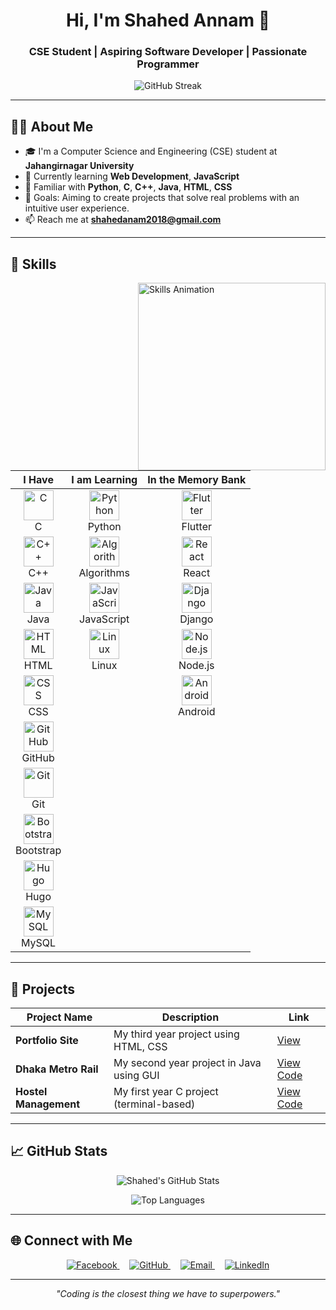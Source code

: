 <!-- HEADER -->
<h1 align="center">Hi, I'm Shahed Annam 👋</h1>
<h3 align="center">CSE Student | Aspiring Software Developer | Passionate Programmer</h3>

<p align="center">
  <img src="https://github-readme-streak-stats.herokuapp.com?user=ShahedAnnam&theme=radical&hide_border=true" alt="GitHub Streak" />
</p>

---

<!-- ABOUT ME -->
## 👨‍💻 About Me

- 🎓 I'm a Computer Science and Engineering (CSE) student at **Jahangirnagar University**
- 🌱 Currently learning **Web Development**, **JavaScript**
- 🧠 Familiar with **Python**, **C**, **C++**, **Java**, **HTML**, **CSS**
- 🎯 Goals: Aiming to create projects that solve real problems with an intuitive user experience.
- 📫 Reach me at **shahedanam2018@gmail.com**

---


<!--skill table-->

## 🚀 Skills

<picture>
  <source media="(prefers-color-scheme: dark)" srcset="./Skills_Animation_Dark.gif">
  <source media="(prefers-color-scheme: light)" srcset="./Skills_Animation_White.gif">
  <img align="right" alt="Skills Animation" width="300px"  src="./Skills_Animation_White.gif">
</picture>


| **I Have**                             | **I am Learning**                        | **In the Memory Bank**                |
|----------------------------------------|------------------------------------------|---------------------------------------|
| <div align="center"><img src="https://cdn.jsdelivr.net/gh/devicons/devicon/icons/c/c-original.svg" width="48" height="48" alt="C"/><br>C</div>  | <div align="center"><img src="https://cdn.jsdelivr.net/gh/devicons/devicon/icons/python/python-original.svg" width="48" height="48" alt="Python"/><br>Python</div> | <div align="center"><img src="https://cdn.jsdelivr.net/gh/devicons/devicon/icons/flutter/flutter-original.svg" width="48" height="48" alt="Flutter"/><br>Flutter</div> |
| <div align="center"><img src="https://cdn.jsdelivr.net/gh/devicons/devicon/icons/cplusplus/cplusplus-original.svg" width="48" height="48" alt="C++"/><br>C++</div> | <div align="center"><img src="https://cdn-icons-png.flaticon.com/128/2172/2172943.png" width="48" height="48" alt="Algorithm"/><br>Algorithms</div> | <div align="center"><img src="https://cdn.jsdelivr.net/gh/devicons/devicon/icons/react/react-original.svg" width="48" height="48" alt="React"/><br>React</div> |
| <div align="center"><img src="https://cdn.jsdelivr.net/gh/devicons/devicon/icons/java/java-original.svg" width="48" height="48" alt="Java"/><br>Java</div> | <div align="center"><img src="https://cdn.jsdelivr.net/gh/devicons/devicon/icons/javascript/javascript-original.svg" width="48" height="48" alt="JavaScript"/><br>JavaScript</div> | <div align="center"><img src="https://cdn.jsdelivr.net/gh/devicons/devicon/icons/django/django-plain.svg" width="48" height="48" alt="Django"/><br>Django</div> |
| <div align="center"><img src="https://cdn.jsdelivr.net/gh/devicons/devicon/icons/html5/html5-original.svg" width="48" height="48" alt="HTML"/><br>HTML</div> | <div align="center"><img src="https://cdn.jsdelivr.net/gh/devicons/devicon/icons/linux/linux-original.svg" width="48" height="48" alt="Linux"/><br>Linux</div> | <div align="center"><img src="https://cdn.jsdelivr.net/gh/devicons/devicon/icons/nodejs/nodejs-original.svg" width="48" height="48" alt="Node.js"/><br>Node.js</div> |
| <div align="center"><img src="https://cdn.jsdelivr.net/gh/devicons/devicon/icons/css3/css3-original.svg" width="48" height="48" alt="CSS"/><br>CSS</div> | | <div align="center"><img src="https://cdn.jsdelivr.net/gh/devicons/devicon/icons/android/android-original.svg" width="48" height="48" alt="Android"/><br>Android</div> |
| <div align="center"><img src="https://img.icons8.com/ios-filled/50/ffffff/github.png" width="48" height="48" alt="GitHub"/><br>GitHub</div> | | |
| <div align="center"><img src="https://cdn.jsdelivr.net/gh/devicons/devicon/icons/git/git-original.svg" width="48" height="48" alt="Git"/><br>Git</div> | | |
| <div align="center"><img src="https://cdn.jsdelivr.net/gh/devicons/devicon/icons/bootstrap/bootstrap-original.svg" width="48" height="48" alt="Bootstrap"/><br>Bootstrap</div> | | |
| <div align="center"><img src="https://cdn.jsdelivr.net/gh/devicons/devicon/icons/hugo/hugo-original.svg" width="48" height="48" alt="Hugo"/><br>Hugo</div> | | |
| <div align="center"><img src="https://cdn.jsdelivr.net/gh/devicons/devicon/icons/mysql/mysql-original.svg" width="48" height="48" alt="MySQL"/><br>MySQL</div> | | |




---

<!-- PROJECTS -->
## 🌟 Projects

| Project Name        | Description                                   | Link                                     |
|---------------------|-----------------------------------------------|------------------------------------------|
| **Portfolio Site**  | My third year project using HTML, CSS         | [View](https://shahedannam.netlify.app/) |
| **Dhaka Metro Rail**| My second year project in Java using GUI      | [View Code](https://github.com/e-h-p/DHAKA-METRORAIL) |
| **Hostel Management** | My first year C project (terminal-based)   | [View Code](https://github.com/ShahedAnnam/Hostel-Management-System) |


---



<!-- GITHUB STATS -->
## 📈 GitHub Stats

<p align="center">
  <img src="https://github-readme-stats.vercel.app/api?username=ShahedAnnam&show_icons=true&theme=radical" alt="Shahed's GitHub Stats" />
</p>
<p align="center">
  <img src="https://github-readme-stats.vercel.app/api/top-langs/?username=ShahedAnnam&layout=compact&theme=radical" alt="Top Languages" />
</p>

---

<!-- CONNECT WITH ME -->

## 🌐 Connect with Me

<div align="center">
  <a href="https://www.facebook.com/shahed.annam.7/" target="_blank">
    <img src="https://img.shields.io/badge/Facebook-1877F2?style=for-the-badge&logo=facebook&logoColor=white" alt="Facebook"/>
  </a>
  &nbsp;&nbsp;&nbsp;
  <a href="https://github.com/ShahedAnnam" target="_blank">
    <img src="https://img.shields.io/badge/GitHub-181717?style=for-the-badge&logo=github&logoColor=white&labelColor=181717" alt="GitHub"/>
  </a>
  &nbsp;&nbsp;&nbsp;
  <a href="mailto:shahedanam2018@gmail.com" target="_blank">
    <img src="https://img.shields.io/badge/Email-D14836?style=for-the-badge&logo=gmail&logoColor=white" alt="Email"/>
  </a>
  &nbsp;&nbsp;&nbsp;
  <a href="https://www.linkedin.com/in/shahed-annam-a35130308/" target="_blank">
    <img src="https://img.shields.io/badge/LinkedIn-0A66C2?style=for-the-badge&logo=linkedin&logoColor=white" alt="LinkedIn"/>
  </a>
</div>



---

<!-- FOOTER QUOTE -->
<p align="center">
  <em>"Coding is the closest thing we have to superpowers."</em>
</p>
